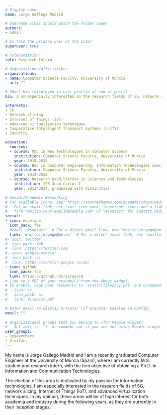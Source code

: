 ```yaml
---
# Display name
name: Jorge Gallego Madrid

# Username (this should match the folder name)
authors:
- admin

# Is this the primary user of the site?
superuser: true

# Role/position
role: Research Intern

# Organizations/Affiliations
organizations:
- name: Computer Science Faculty, University of Murcia
  url: ""

# Short bio (displayed in user profile at end of posts)
bio: I am especially interested in the research fields of 5G, network slicing, Internet of Things (IoT), and advanced virtualization techniques.

interests:
- 5G
- Network slicing
- Internet of Things (IoT)
- Advanced virtualization techniques
- Cooperative Intelligent Transport Systems (C-ITS)
- Security

education:
  courses:
  - course: MSc in New Technologies in Computer Science
    institution: Computer Science Faculty, University of Murcia
    year: 2018-2019
  - course: BSc in Computer Engineering, Information Technologies specialization
    institution: Computer Science Faculty, University of Murcia
    year: 2014-2018
  - course: Research Bachillerato in Sciences and Technologies
    institution: IES Juan Carlos I
    year: 2012-2014, graduated with distinctios

# Social/Academic Networking
# For available icons, see: https://sourcethemes.com/academic/docs/widgets/#icons
#   For an email link, use "fas" icon pack, "envelope" icon, and a link in the
#   form "mailto:your-email@example.com" or "#contact" for contact widget.
social:
- icon: envelope
  icon_pack: fas
  #link: '#contact'  # For a direct email link, use "mailto:jorgegm@um.es".
  link: 'mailto:jorgegm@um.es'  # For a direct email link, use "mailto:jorgegm@um.es".
#- icon: twitter
#  icon_pack: fab
#  link: https://twitter.com
#- icon: google-scholar
#  icon_pack: ai
#  link: https://scholar.google.co.uk/
- icon: github
  icon_pack: fab
  link: https://github.com/jorgec10
# Link to a PDF of your resume/CV from the About widget.
# To enable, copy your resume/CV to `static/files/cv.pdf` and uncomment the lines below.  
# - icon: cv
#   icon_pack: ai
#   link: files/cv.pdf

# Enter email to display Gravatar (if Gravatar enabled in Config)
email: ""
  
# Organizational groups that you belong to (for People widget)
#   Set this to `[]` or comment out if you are not using People widget.  
user_groups:
- Researchers
- Visitors
---
```


My name is Jorge Gallego Madrid and I am a recently graduated Computer Engineer at the University of Murcia (Spain), where I am currently M.S. student and research intern, with the firm objective of obtaining a Ph.D. in Information and Communication Technologies.

The election of this area is motivated by my passion for information technologies. I am especially interested in the research fields of 5G, network slicing, Internet of Things (IoT), and advanced virtualization techniques. In my opinion, these areas will be of high interest for both academia and industry during the following years, as they are currently in their inception stages. 
